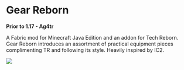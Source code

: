 # Gear Reborn
**Prior to 1.17 - Ag4tr**

A Fabric mod for Minecraft Java Edition and an addon for Tech Reborn.
Gear Reborn introduces an assortment of practical equipment pieces complimenting TR and following its style. Heavily inspired by IC2.

[![](http://cf.way2muchnoise.eu/versions/233564_latest.svg)](https://www.curseforge.com/minecraft/mc-mods/ag4tr)

